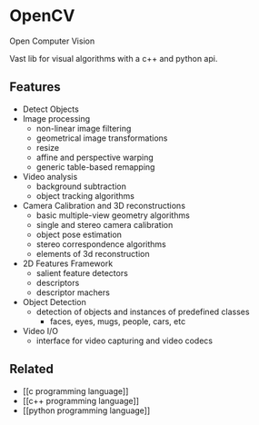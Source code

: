 # OpenCV
Open Computer Vision

Vast lib for visual algorithms with a c++ and python api.

## Features
- Detect Objects
- Image processing
	- non-linear image filtering
	- geometrical image transformations
	- resize
	- affine and perspective warping
	- generic table-based remapping
- Video analysis
	- background subtraction
	- object tracking algorithms
- Camera Calibration and 3D reconstructions
	- basic multiple-view geometry algorithms
	- single and stereo camera calibration
	- object pose estimation
	- stereo correspondence algorithms
	- elements of 3d reconstruction
- 2D Features Framework
	- salient feature detectors
	- descriptors
	- descriptor machers
- Object Detection
	- detection of objects and instances of predefined classes
		- faces, eyes, mugs, people, cars, etc
- Video I/O
	- interface for video capturing and video codecs

## Related
- [[c programming language]]
- [[c++ programming language]]
- [[python programming language]]